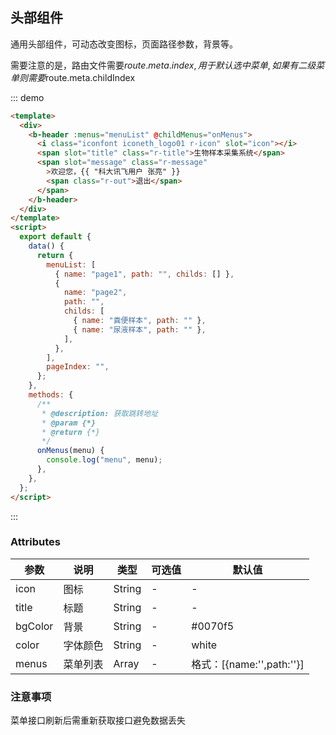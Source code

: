 <!--
 * @Description: 页面头部公共内容
 * @Version: 2.0
 * @Autor: wuwei3
 * @Date: 2020-05-08 20:30:00
 * @LastEditors: Please set LastEditors
 * @LastEditTime: 2021-04-13 15:37:09
 -->

## 头部组件

通用头部组件，可动态改变图标，页面路径参数，背景等。

<span class="bi-color-error">需要注意的是，路由文件需要$route.meta.index, 用于默认选中菜单,如果有二级菜单则需要$route.meta.childIndex</span>

::: demo

```html
<template>
  <div>
    <b-header :menus="menuList" @childMenus="onMenus">
      <i class="iconfont iconeth_logo01 r-icon" slot="icon"></i>
      <span slot="title" class="r-title">生物样本采集系统</span>
      <span slot="message" class="r-message"
        >欢迎您，{{ "科大讯飞用户 张亮" }}
        <span class="r-out">退出</span>
      </span>
    </b-header>
  </div>
</template>
<script>
  export default {
    data() {
      return {
        menuList: [
          { name: "page1", path: "", childs: [] },
          {
            name: "page2",
            path: "",
            childs: [
              { name: "粪便样本", path: "" },
              { name: "尿液样本", path: "" },
            ],
          },
        ],
        pageIndex: "",
      };
    },
    methods: {
      /**
       * @description: 获取跳转地址
       * @param {*}
       * @return {*}
       */
      onMenus(menu) {
        console.log("menu", menu);
      },
    },
  };
</script>
```

:::

### Attributes

| 参数    | 说明     | 类型   | 可选值 | 默认值                    |
| ------- | -------- | ------ | ------ | ------------------------- |
| icon    | 图标     | String | -      | -                         |
| title   | 标题     | String | -      | -                         |
| bgColor | 背景     | String | -      | #0070f5                   |
| color   | 字体颜色 | String | -      | white                     |
| menus   | 菜单列表 | Array  | -      | 格式：[{name:'',path:''}] |

### 注意事项

菜单接口刷新后需重新获取接口避免数据丢失
